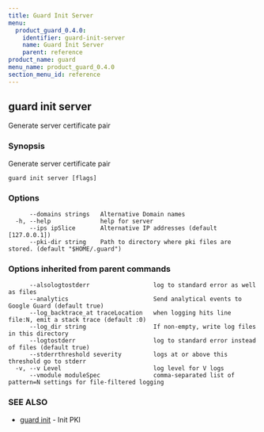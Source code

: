 ```yaml
---
title: Guard Init Server
menu:
  product_guard_0.4.0:
    identifier: guard-init-server
    name: Guard Init Server
    parent: reference
product_name: guard
menu_name: product_guard_0.4.0
section_menu_id: reference
---
```

## guard init server

Generate server certificate pair

### Synopsis

Generate server certificate pair

```
guard init server [flags]
```

### Options

```
      --domains strings   Alternative Domain names
  -h, --help              help for server
      --ips ipSlice       Alternative IP addresses (default [127.0.0.1])
      --pki-dir string    Path to directory where pki files are stored. (default "$HOME/.guard")
```

### Options inherited from parent commands

```
      --alsologtostderr                  log to standard error as well as files
      --analytics                        Send analytical events to Google Guard (default true)
      --log_backtrace_at traceLocation   when logging hits line file:N, emit a stack trace (default :0)
      --log_dir string                   If non-empty, write log files in this directory
      --logtostderr                      log to standard error instead of files (default true)
      --stderrthreshold severity         logs at or above this threshold go to stderr
  -v, --v Level                          log level for V logs
      --vmodule moduleSpec               comma-separated list of pattern=N settings for file-filtered logging
```

### SEE ALSO

* [guard init](/docs/reference/guard_init.md)	 - Init PKI

